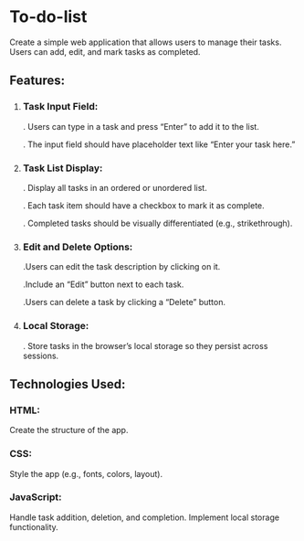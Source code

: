 # To-do-list
Create a simple web application that allows users to manage their tasks. Users can add, edit, and mark tasks as completed.

## Features:
1. ### Task Input Field:
   . Users can type in a task and press “Enter” to add it to the list.

   . The input field should have placeholder text like “Enter your task here.”

2. ### Task List Display:
   . Display all tasks in an ordered or unordered list.
   
   . Each task item should have a checkbox to mark it as complete.
   
   . Completed tasks should be visually differentiated (e.g., strikethrough).

4. ### Edit and Delete Options:
   .Users can edit the task description by clicking on it.
   
   .Include an “Edit” button next to each task.
   
   .Users can delete a task by clicking a “Delete” button.

6. ### Local Storage:
   . Store tasks in the browser’s local storage so they persist across sessions.

## Technologies Used:
### HTML: 
Create the structure of the app.
### CSS:
Style the app (e.g., fonts, colors, layout).
### JavaScript:
Handle task addition, deletion, and completion.
Implement local storage functionality.
